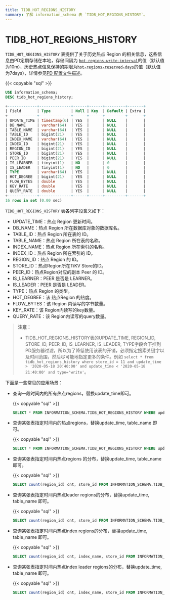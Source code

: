 ```yaml
---
title: TIDB_HOT_REGIONS_HISTORY
summary: 了解 information_schema 表 `TIDB_HOT_REGIONS_HISTORY`。
---
```


# TIDB_HOT_REGIONS_HISTORY

`TIDB_HOT_REGIONS_HISTORY` 表提供了关于历史热点 Region 的相关信息，这些信息由PD定期存储在本地，存储间隔为 [`hot-regions-write-interval`](/pd-configuration-file.md#hot-regions-write-interval)的值（默认值为10m)，历史热点信息保持的期限为[`hot-regions-reserved-days`](/pd-configuration-file.md#hot-regions-write-interval)的值（默认值为7days），详情参见[PD 配置文件描述](/pd-configuration-file.md#hot-regions-write-interval)。

{{< copyable "sql" >}}

```sql
USE information_schema;
DESC tidb_hot_regions_history;
```

```sql
+-------------+--------------+------+------+---------+-------+
| Field       | Type         | Null | Key  | Default | Extra |
+-------------+--------------+------+------+---------+-------+
| UPDATE_TIME | timestamp(6) | YES  |      | NULL    |       |
| DB_NAME     | varchar(64)  | YES  |      | NULL    |       |
| TABLE_NAME  | varchar(64)  | YES  |      | NULL    |       |
| TABLE_ID    | bigint(21)   | YES  |      | NULL    |       |
| INDEX_NAME  | varchar(64)  | YES  |      | NULL    |       |
| INDEX_ID    | bigint(21)   | YES  |      | NULL    |       |
| REGION_ID   | bigint(21)   | YES  |      | NULL    |       |
| STORE_ID    | bigint(21)   | YES  |      | NULL    |       |
| PEER_ID     | bigint(21)   | YES  |      | NULL    |       |
| IS_LEARNER  | tinyint(1)   | NO   |      | 0       |       |
| IS_LEADER   | tinyint(1)   | NO   |      | 0       |       |
| TYPE        | varchar(64)  | YES  |      | NULL    |       |
| HOT_DEGREE  | bigint(21)   | YES  |      | NULL    |       |
| FLOW_BYTES  | double       | YES  |      | NULL    |       |
| KEY_RATE    | double       | YES  |      | NULL    |       |
| QUERY_RATE  | double       | YES  |      | NULL    |       |
+-------------+--------------+------+------+---------+-------+
16 rows in set (0.00 sec)
```

`TIDB_HOT_REGIONS_HISTORY` 表各列字段含义如下：

* UPDATE_TIME：热点 Region 更新时间。
* DB_NAME：热点 Region 所在数据库对象的数据库名。
* TABLE_ID：热点 Region 所在表的 ID。
* TABLE_NAME：热点 Region 所在表的名称。
* INDEX_NAME：热点 Region 所在索引的名称。
* INDEX_ID：热点 Region 所在索引的 ID。
* REGION_ID：热点 Region 的 ID。
* STORE_ID：热点Region所在TiKV Store的ID。
* PEER_ID：热点Region对应的副本 Peer 的 ID。
* IS_LEARNER：PEER 是否是 LEARNER。
* IS_LEADER：PEER 是否是 LEADER。
* TYPE：热点 Region 的类型。
* HOT_DEGREE：该 热点Region 的热度。
* FLOW_BYTES：该 Region 内读写的字节数量。
* KEY_RATE：该 Region内读写的key数量。
* QUERY_RATE：该 Region内读写的query数量。

> **注意：**
>
> + TIDB_HOT_REGIONS_HISTORY表的UPDATE_TIME, REGION_ID, STORE_ID, PEER_ID, IS_LEARNER, IS_LEADER, TYPE字段会下推到PD服务器过滤，所以为了降低使用该表的开销，必须指定搜索关键字以及时间范围，然后尽可能地指定更多的条件。例如 `select * from tidb_hot_regions_history where store_id = 11 and update_time > '2020-05-18 20:40:00' and update_time < '2020-05-18 21:40:00' and type='write'`。

下面是一些常见的应用场景：

* 查询一段时间内的所有热点regions，替换update_time即可。

  {{< copyable "sql" >}}

  ```sql
  SELECT * FROM INFORMATION_SCHEMA.TIDB_HOT_REGIONS_HISTORY WHERE update_time >'2021-08-18 21:40:00' and update_time <'2021-09-19 00:00:00';
  ```

* 查询某张表指定时间内的热点regions，替换update_time, table_name 即可。

  {{< copyable "sql" >}}

  ```SQL
  SELECT * FROM INFORMATION_SCHEMA.TIDB_HOT_REGIONS_HISTORY WHERE update_time >'2021-08-18 21:40:00' and update_time <'2021-09-19 00:00:00' and TABLE_NAME = 'table_name';
  ```

* 查询某张表指定时间内热点regions 的分布，替换update_time, table_name 即可。

  {{< copyable "sql" >}}

  ```sql
  SELECT count(region_id) cnt, store_id FROM INFORMATION_SCHEMA.TIDB_HOT_REGIONS_HISTORY WHERE update_time >'2021-08-18 21:40:00' and update_time <'2021-09-19 00:00:00'  and table_name = 'table_name' GROUP BY STORE_ID ORDER BY cnt DESC;
  ```

* 查询某张表指定时间内热点leader regions的分布，替换update_time, table_name 即可。

  {{< copyable "sql" >}}

  ```sql
  SELECT count(region_id) cnt, store_id FROM INFORMATION_SCHEMA.TIDB_HOT_REGIONS_HISTORY WHERE update_time >'2021-08-18 21:40:00' and update_time <'2021-09-19 00:00:00'  and table_name = 'table_name' and is_leader=1 GROUP BY STORE_ID ORDER BY cnt DESC;
  ```

* 查询某张表指定时间内热点index regions的分布，替换update_time, table_name 即可。

  {{< copyable "sql" >}}

  ```sql
  SELECT count(region_id) cnt, index_name, store_id FROM INFORMATION_SCHEMA.TIDB_HOT_REGIONS_HISTORY WHERE update_time >'2021-08-18 21:40:00' and update_time <'2021-09-19 00:00:00' and table_name = 'table_name' group by index_name, store_id order by index_name,cnt desc;
  ```

* 查询某张表指定时间内热点index leader regions的分布，替换update_time, table_name 即可。

  {{< copyable "sql" >}}

  ```sql
  SELECT count(region_id) cnt, index_name, store_id FROM INFORMATION_SCHEMA.TIDB_HOT_REGIONS_HISTORY WHERE update_time >'2021-08-18 21:40:00' and update_time <'2022-09-19 00:00:00' and table_name = 'table_name' and is_leader=1 group by index_name, store_id order by index_name,cnt desc;
  ```
